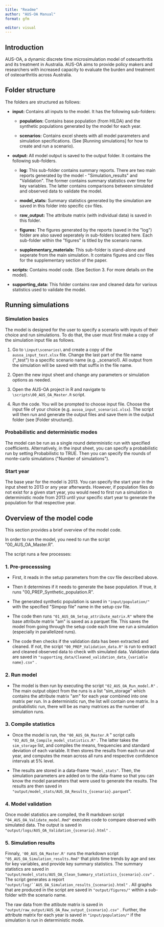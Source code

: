 ```yaml
---
title: "Readme"
author: "AUS-OA Manual"
format: gfm

editor: visual
---
```


## Introduction

AUS-OA, a dynamic discrete time microsimulation model of osteoarthritis and its treatment in Australia. AUS-OA aims to provide policy makers and researchers with increased capacity to evaluate the burden and treatment of osteoarthritis across Australia.

## Folder structure

The folders are structured as follows:

-   **input:** Contains all inputs to the model. It has the following sub-folders:

    -   **population:** Contains base population (from HILDA) and the synthetic populations generated by the model for each year.

    -   **scenarios:** Contains excel sheets with all model parameters and simulation specifications. (See [Running simulations] for how to create and run a scenario).

-   **output:** All model output is saved to the output folder. It contains the following sub-folders.

    -   **log:** This sub-folder contains summary reports. There are two main reports generated by the model - "Simulation_results" and "Validation". The former contains summary statistics over time for key variables. The latter contains comparisons between simulated and observed data to validate the model.

    -   **model_stats:** Summary statistics generated by the simulation are saved in this folder into specific csv files.

    -   **raw_output:** The attribute matrix (with individual data) is saved in this folder.

    -   **figures:** The figures generated by the reports (saved in the "log") folder are also saved seperately in sub-folders located here. Each sub-folder within the "figures" is titled by the scenario name.

    -   **supplementary_materials:** This sub-folder is stand-alone and seperate from the main simulation. It contains figures and csv files for the supplementary section of the paper.

-   **scripts:** Contains model code. (See Section 3. For more details on the model).

-   **supporting_data:** This folder contains raw and cleaned data for various statistics used to validate the model.

## Running simulations

### Simulation basics

The model is designed for the user to specify a scenario with inputs of their choice and run simulations. To do that, the user must first make a copy of the simulation input file as follows.

1.  Go to `\input\scenarios\` and create a copy of the `ausoa_input_test.xlsx` file. Change the last part of the file name ("\_test") to a specific scenario name (e.g. \_scenario1). All output from the simulation will be saved with that suffix in the file name.

2.  Open the new input sheet and change any parameters or simulation options as needed.

3.  Open the AUS-OA project in R and navigate to `\scripts\00_AUS_OA_Master.R` script.

4.  Run the code. You will be prompted to choose input file. Choose the input file of your choice (e.g. `ausoa_input_scenario1.xlsx`). The script will then run and generate the output files and save them in the output folder (see [Folder structure]).

### Probabilistic and deterministic modes

The model can be run as a single round deterministic run with specified coefficients. Alternatively, in the input sheet, you can specify a probabilistic run by setting Probabilistic to TRUE. Then you can specify the rounds of monte-carlo simulations ("Number of simulations").

### Start year

The base year for the model is 2013. You can specify the start year in the input sheet to 2013 or any year afterwards. However, if population files do not exist for a given start year, you would need to first run a simulation in deterministic mode from 2013 until your specific start year to generate the population for that respective year.

## Overview of the model code

This section provides a brief overview of the model code.

In order to run the model, you need to run the script "00_AUS_OA_Master.R".

The script runs a few processes:

### 1. Pre-processsing

-   First, it reads in the setup parameters from the csv file described above.

-   Then it determines if it needs to generate the base population. If true, it runs "00_PREP_Synthetic_population.R".

-   The generated synthetic population is saved in `"input/population/"` with the specified "Simpop file" name in the setup csv file.

-   The code then runs `"01_AUS_OA_Setup_attribute_matrix.R"` where the base attribute matrix "am" is saved as a parquet file. This saves the model from going through the setup code each time we run a simulation (especially in parallelized runs).

-   The code then checks if the validation data has been extracted and cleaned. If not, the script `"00_PREP_Validation_data.R"` is run to extract and cleaned observed data to check with simulated data. Validation data are saved in `"supporting_data/Cleaned_validation_data_{variable name}.csv"` .

### 2. Run model

-   The model is then run by executing the script `"02_AUS_OA_Run_model.R"` . The main output object from the runs is a list "sim_storage" which contains the attribute matrix "am" for each year combined into one matrix per run. In a deterministic run, the list will contain one matrix. In a probabilistic run, there will be as many matrices as the number of simulation runs.

### 3. Compile statistics

-   Once the model is run, the `"00_AUS_OA_Master.R` " script calls `"03_AUS_OA_Compile_model_statistics.R"` . The latter takes the `sim_storage` list, and compiles the means, frequencies and standard deviation of each variable. It then stores the results from each run and year, and computes the mean across all runs and respective confidence intervals at 5% level.

-   The results are stored in a data-frame `"Model_stats"`. Then, the simulation parameters are added on to the data-frame so that you can know the model parameters that were used to generate the results. The results are then saved in `"output/model_stats/AUS_OA_Results_{scenario}.parquet`".

### 4. Model validation

Once model statistics are compiled, the R markdown script `"04_AUS_OA_Validate_model.Rmd"` executes code to compare observed with simulated data. The output is saved in `"output/logs/AUS_OA_Validation_{scenario}.html"` .

### 5. Simulation results

Finnaly, `'00_AUS_OA_Master.R'` runs the markdown script `"05_AUS_OA_Simulation_results.Rmd"` that plots time trends by age and sex for key variables, and provide key summary statistics. The summary statistics are saved in `"output/model_stats/AUS_OA_Clean_Summary_statistics_{scenario}.csv"` . The script generates a report ``` "output/log/``AUS_OA_Simulation_results_{scenario}.html" ``` . All graphs that are produced in the script are saved in `"output/figures/"` within a sub-folder with the scenario name.

The raw data from the attibute matrix is saved in `"output/raw_output/AUS_OA_Raw_output_{scenario}.csv"` . Further, the attribute matrix for each year is saved in `"input/population/"` if the simulation is run in deterministic mode.
